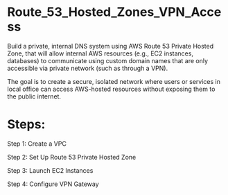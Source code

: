 # Route_53_Hosted_Zones_VPN_Access

Build a private, internal DNS system using AWS Route 53 Private Hosted Zone, that will allow internal AWS resources (e.g., EC2 instances, databases) to communicate using custom domain names that are only accessible via private network (such as through a VPN).

The goal is to create a secure, isolated network where users or services in local office can access AWS-hosted resources without exposing them to the public internet.

# Steps:

Step 1: Create a VPC

Step 2: Set Up Route 53 Private Hosted Zone

Step 3: Launch EC2 Instances

Step 4: Configure VPN Gateway
